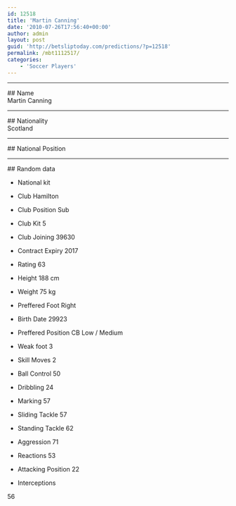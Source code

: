 ```yaml
---
id: 12518
title: 'Martin Canning'
date: '2010-07-26T17:56:40+00:00'
author: admin
layout: post
guid: 'http://betsliptoday.com/predictions/?p=12518'
permalink: /mbt1112517/
categories:
    - 'Soccer Players'
---
```


- - - - - -

\## Name  
 Martin Canning

- - - - - -

\## Nationality  
 Scotland

- - - - - -

\## National Position

- - - - - -

\## Random data

- National kit
- Club
 Hamilton

- Club Position
 Sub

- Club Kit
 5

- Club Joining
 39630

- Contract Expiry
 2017

- Rating
 63

- Height
 188 cm

- Weight
 75 kg

- Preffered Foot
 Right

- Birth Date
 29923

- Preffered Position
 CB Low / Medium

- Weak foot
 3

- Skill Moves
 2

- Ball Control
 50

- Dribbling
 24

- Marking
 57

- Sliding Tackle
 57

- Standing Tackle
 62

- Aggression
 71

- Reactions
 53

- Attacking Position
 22

- Interceptions

 56